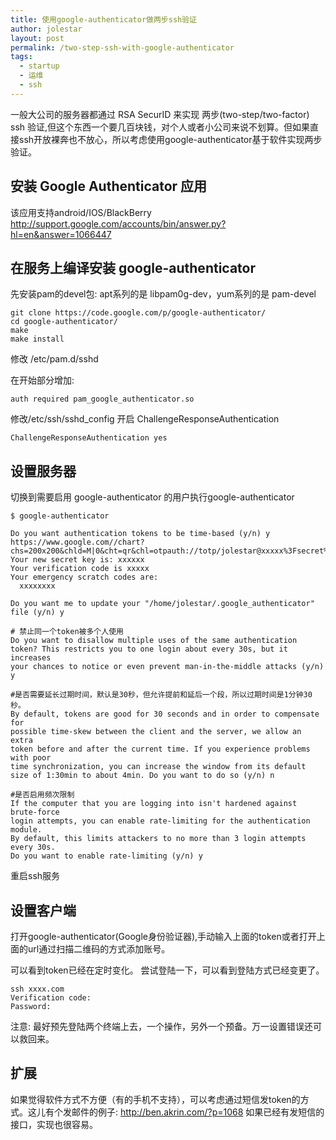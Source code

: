 ```yaml
---
title: 使用google-authenticator做两步ssh验证
author: jolestar
layout: post
permalink: /two-step-ssh-with-google-authenticator
tags:
  - startup
  - 运维
  - ssh
---
```


一般大公司的服务器都通过 RSA SecurID 来实现 两步(two-step/two-factor) ssh 验证,但这个东西一个要几百块钱，对个人或者小公司来说不划算。但如果直接ssh开放裸奔也不放心，所以考虑使用google-authenticator基于软件实现两步验证。

<!--more-->

## 安装 Google Authenticator 应用

该应用支持android/IOS/BlackBerry 
<http://support.google.com/accounts/bin/answer.py?hl=en&answer=1066447>


## 在服务上编译安装 google-authenticator

先安装pam的devel包: apt系列的是 libpam0g-dev，yum系列的是 pam-devel

	git clone https://code.google.com/p/google-authenticator/
	cd google-authenticator/
	make
	make install
	
修改 /etc/pam.d/sshd

在开始部分增加:

	auth required pam_google_authenticator.so

修改/etc/ssh/sshd_config 开启 ChallengeResponseAuthentication

	ChallengeResponseAuthentication yes
	
## 设置服务器 

切换到需要启用 google-authenticator 的用户执行google-authenticator

	$ google-authenticator 

	Do you want authentication tokens to be time-based (y/n) y
	https://www.google.com//chart?chs=200x200&chld=M|0&cht=qr&chl=otpauth://totp/jolestar@xxxxx%3Fsecret%xxxxxxxx
	Your new secret key is: xxxxxx
	Your verification code is xxxxx
	Your emergency scratch codes are:
	  xxxxxxxx

	Do you want me to update your "/home/jolestar/.google_authenticator" file (y/n) y

	# 禁止同一个token被多个人使用
	Do you want to disallow multiple uses of the same authentication
	token? This restricts you to one login about every 30s, but it increases
	your chances to notice or even prevent man-in-the-middle attacks (y/n) y

	#是否需要延长过期时间，默认是30秒，但允许提前和延后一个段，所以过期时间是1分钟30秒。
	By default, tokens are good for 30 seconds and in order to compensate for
	possible time-skew between the client and the server, we allow an extra
	token before and after the current time. If you experience problems with poor
	time synchronization, you can increase the window from its default
	size of 1:30min to about 4min. Do you want to do so (y/n) n

	#是否启用频次限制
	If the computer that you are logging into isn't hardened against brute-force
	login attempts, you can enable rate-limiting for the authentication module.
	By default, this limits attackers to no more than 3 login attempts every 30s.
	Do you want to enable rate-limiting (y/n) y

重启ssh服务

## 设置客户端

打开google-authenticator(Google身份验证器),手动输入上面的token或者打开上面的url通过扫描二维码的方式添加账号。

可以看到token已经在定时变化。
尝试登陆一下，可以看到登陆方式已经变更了。

	ssh xxxx.com 
	Verification code: 
	Password: 

注意: 最好预先登陆两个终端上去，一个操作，另外一个预备。万一设置错误还可以救回来。


## 扩展

如果觉得软件方式不方便（有的手机不支持），可以考虑通过短信发token的方式。这儿有个发邮件的例子: <http://ben.akrin.com/?p=1068> 如果已经有发短信的接口，实现也很容易。